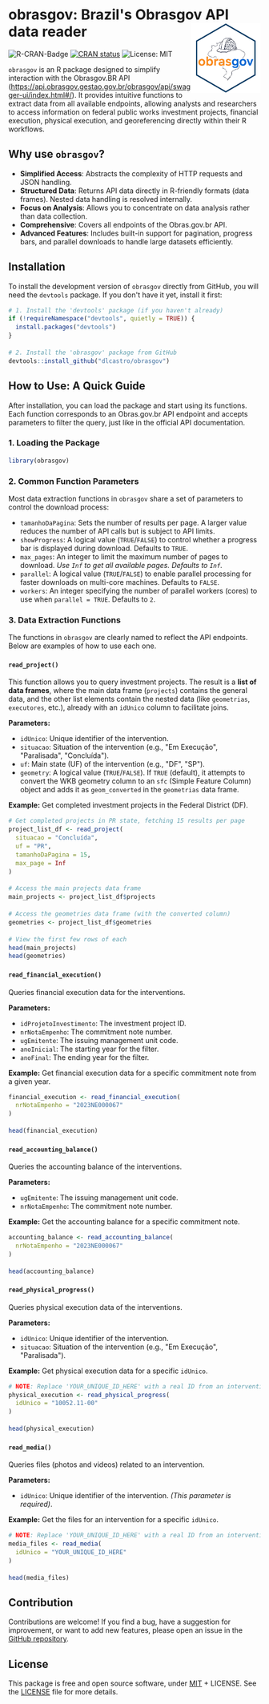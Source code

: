 # obrasgov: Brazil's Obrasgov API data reader <img src="man/figures/obrasgov_logo_140.png" height="139" align="right"/>

![R-CRAN-Badge](https://img.shields.io/badge/R-4.0%2B-blue.svg) [![CRAN status](https://www.r-pkg.org/badges/version/obrasgov)](https://cran.r-project.org/package=obrasgov) ![License: MIT](https://img.shields.io/badge/License-MIT-orange)

`obrasgov` is an R package designed to simplify interaction with the Obrasgov.BR API (<https://api.obrasgov.gestao.gov.br/obrasgov/api/swagger-ui/index.html#/>). It provides intuitive functions to extract data from all available endpoints, allowing analysts and researchers to access information on federal public works investment projects, financial execution, physical execution, and georeferencing directly within their R workflows.

## Why use `obrasgov`?

* **Simplified Access**: Abstracts the complexity of HTTP requests and JSON handling.
* **Structured Data**: Returns API data directly in R-friendly formats (data frames). Nested data handling is resolved internally.
* **Focus on Analysis**: Allows you to concentrate on data analysis rather than data collection.
* **Comprehensive**: Covers all endpoints of the Obras.gov.br API.
* **Advanced Features**: Includes built-in support for pagination, progress bars, and parallel downloads to handle large datasets efficiently.

## Installation

To install the development version of `obrasgov` directly from GitHub, you will need the `devtools` package. If you don't have it yet, install it first:

```r
# 1. Install the 'devtools' package (if you haven't already)
if (!requireNamespace("devtools", quietly = TRUE)) {
  install.packages("devtools")
}

# 2. Install the 'obrasgov' package from GitHub
devtools::install_github("dlcastro/obrasgov")
```

## How to Use: A Quick Guide

After installation, you can load the package and start using its functions. Each function corresponds to an Obras.gov.br API endpoint and accepts parameters to filter the query, just like in the official API documentation.

### 1. Loading the Package

```r
library(obrasgov)
```

### 2. Common Function Parameters

Most data extraction functions in `obrasgov` share a set of parameters to control the download process:

* `tamanhoDaPagina`: Sets the number of results per page. A larger value reduces the number of API calls but is subject to API limits.
* `showProgress`: A logical value (`TRUE`/`FALSE`) to control whether a progress bar is displayed during download. Defaults to `TRUE`.
* `max_pages`: An integer to limit the maximum number of pages to download. *Use `Inf` to get all available pages. Defaults to `Inf`.*
* `parallel`: A logical value (`TRUE`/`FALSE`) to enable parallel processing for faster downloads on multi-core machines. Defaults to `FALSE`.
* `workers`: An integer specifying the number of parallel workers (cores) to use when `parallel = TRUE`. Defaults to `2`.

### 3. Data Extraction Functions

The functions in `obrasgov` are clearly named to reflect the API endpoints. Below are examples of how to use each one.

#### `read_project()`

This function allows you to query investment projects. The result is a **list of data frames**, where the main data frame (`projects`) contains the general data, and the other list elements contain the nested data (like `geometrias`, `executores`, etc.), already with an `idUnico` column to facilitate joins.

**Parameters:**

* `idUnico`: Unique identifier of the intervention.
* `situacao`: Situation of the intervention (e.g., "Em Execução", "Paralisada", "Concluída").
* `uf`: Main state (UF) of the intervention (e.g., "DF", "SP").
* `geometry`: A logical value (`TRUE`/`FALSE`). If `TRUE` (default), it attempts to convert the WKB geometry column to an `sfc` (Simple Feature Column) object and adds it as `geom_converted` in the `geometrias` data frame.

**Example:** Get completed investment projects in the Federal District (DF).

```r
# Get completed projects in PR state, fetching 15 results per page
project_list_df <- read_project(
  situacao = "Concluída",
  uf = "PR",
  tamanhoDaPagina = 15,
  max_page = Inf
)

# Access the main projects data frame
main_projects <- project_list_df$projects

# Access the geometries data frame (with the converted column)
geometries <- project_list_df$geometries

# View the first few rows of each
head(main_projects)
head(geometries)
```

#### `read_financial_execution()`

Queries financial execution data for the interventions.

**Parameters:**

* `idProjetoInvestimento`: The investment project ID.
* `nrNotaEmpenho`: The commitment note number.
* `ugEmitente`: The issuing management unit code.
* `anoInicial`: The starting year for the filter.
* `anoFinal`: The ending year for the filter.

**Example:** Get financial execution data for a specific commitment note from a given year.

```r
financial_execution <- read_financial_execution(
  nrNotaEmpenho = "2023NE000067"
)

head(financial_execution)
```

#### `read_accounting_balance()`

Queries the accounting balance of the interventions.

**Parameters:**

* `ugEmitente`: The issuing management unit code.
* `nrNotaEmpenho`: The commitment note number.

**Example:** Get the accounting balance for a specific commitment note.

```r
accounting_balance <- read_accounting_balance(
  nrNotaEmpenho = "2023NE000067"
)

head(accounting_balance)
```

#### `read_physical_progress()`

Queries physical execution data of the interventions.

**Parameters:**

* `idUnico`: Unique identifier of the intervention.
* `situacao`: Situation of the intervention (e.g., "Em Execução", "Paralisada").

**Example:** Get physical execution data for a specific `idUnico`.

```r
# NOTE: Replace 'YOUR_UNIQUE_ID_HERE' with a real ID from an intervention.
physical_execution <- read_physical_progress(
  idUnico = "10052.11-00"
)

head(physical_execution)
```

#### `read_media()`

Queries files (photos and videos) related to an intervention.

**Parameters:**

* `idUnico`: Unique identifier of the intervention. *(This parameter is required)*.

**Example:** Get the files for an intervention for a specific `idUnico`.

```r
# NOTE: Replace 'YOUR_UNIQUE_ID_HERE' with a real ID from an intervention.
media_files <- read_media(
  idUnico = "YOUR_UNIQUE_ID_HERE"
)

head(media_files)
```

## Contribution

Contributions are welcome! If you find a bug, have a suggestion for improvement, or want to add new features, please open an issue in the [GitHub repository](https://github.com/dlcastro/obrasgov).

## License

This package is free and open source software, under [MIT](https://opensource.org/license/mit) + LICENSE. See the [LICENSE](https://github.com/dlcastro/obrasgov/blob/main/LICENSE) file for more details.

